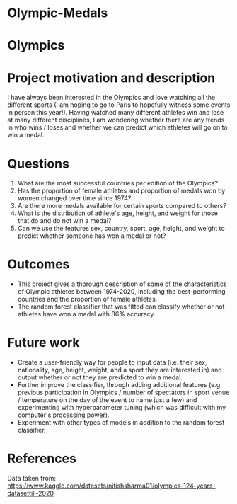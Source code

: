 # Olympic-Medals

# Olympics

# Project motivation and description
I have always been interested in the Olympics and love watching all the different sports (I am hoping to go to Paris to hopefully witness some events in person this year!). Having watched many different athletes win and lose at many different disciplines, I am wondering whether there are any trends in who wins / loses and whether we can predict which athletes will go on to win a medal. 

# Questions
1. What are the most successful countries per edition of the Olympics?
2. Has the proportion of female athletes and proportion of medals won by women changed over time since 1974?
3. Are there more medals available for certain sports compared to others?
4. What is the distribution of athlete's age, height, and weight for those that do and do not win a medal?
5. Can we use the features sex, country, sport, age, height, and weight to predict whether someone has won a medal or not?

# Outcomes
- This project gives a thorough description of some of the characteristics of Olympic athletes between 1974-2020, including the best-performing countries and the proportion of female athletes.
- The random forest classifier that was fitted can classify whether or not athletes have won a medal with 86% accuracy.

# Future work
- Create a user-friendly way for people to input data (i.e. their sex, nationality, age, height, weight, and a sport they are interested in) and output whether or not they are predicted to win a medal.
- Further improve the classifier, through adding additional features (e.g. previous participation in Olympics / number of spectators in sport venue / temperature on the day of the event to name just a few) and experimenting with hyperparameter tuning (which was difficult with my computer's processing power).
- Experiment with other types of models in addition to the random forest classifier.

# References
Data taken from: https://www.kaggle.com/datasets/nitishsharma01/olympics-124-years-datasettill-2020
